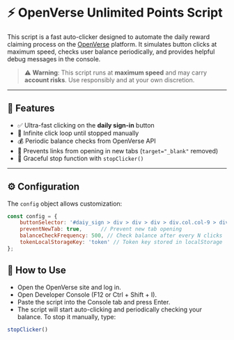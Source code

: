 # ⚡ OpenVerse Unlimited Points Script

This script is a fast auto-clicker designed to automate the daily reward claiming process on the [OpenVerse](https://launch.openverse.network) platform. It simulates button clicks at maximum speed, checks user balance periodically, and provides helpful debug messages in the console.

> ⚠️ **Warning**: This script runs at **maximum speed** and may carry **account risks**. Use responsibly and at your own discretion.

---

## 📜 Features

- ✅ Ultra-fast clicking on the **daily sign-in** button  
- 🔁 Infinite click loop until stopped manually  
- 💰 Periodic balance checks from OpenVerse API  
- 🧠 Prevents links from opening in new tabs (`target="_blank"` removed)  
- 🛑 Graceful stop function with `stopClicker()`

---

## ⚙️ Configuration

The `config` object allows customization:

```js
const config = {
    buttonSelector: '#daiy_sign > div > div > div > div.col.col-9 > div.flex > span > button', // Update if page structure changes
    preventNewTab: true,      // Prevent new tab opening
    balanceCheckFrequency: 500, // Check balance after every N clicks
    tokenLocalStorageKey: 'token' // Token key stored in localStorage
};
```

## 🚀 How to Use

- Open the OpenVerse site and log in.
- Open Developer Console (F12 or Ctrl + Shift + I).
- Paste the script into the Console tab and press Enter.
- The script will start auto-clicking and periodically checking your balance.
To stop it manually, type:

```js
stopClicker()
```
